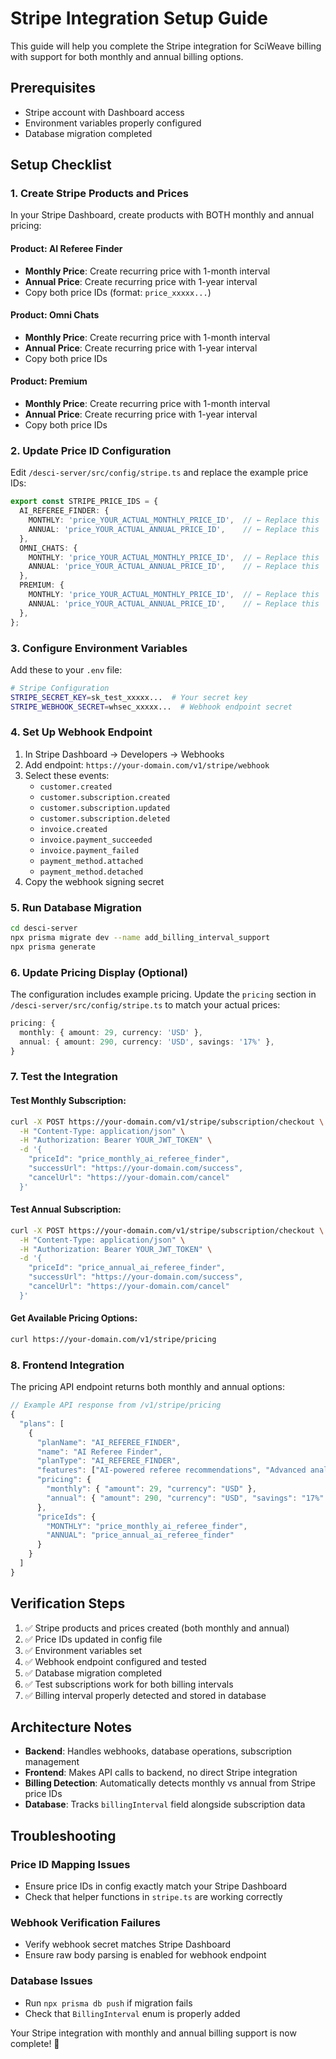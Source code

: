 # Stripe Integration Setup Guide

This guide will help you complete the Stripe integration for SciWeave billing with support for both monthly and annual billing options.

## Prerequisites

- Stripe account with Dashboard access
- Environment variables properly configured
- Database migration completed

## Setup Checklist

### 1. Create Stripe Products and Prices

In your Stripe Dashboard, create products with BOTH monthly and annual pricing:

#### Product: AI Referee Finder
- **Monthly Price**: Create recurring price with 1-month interval
- **Annual Price**: Create recurring price with 1-year interval
- Copy both price IDs (format: `price_xxxxx...`)

#### Product: Omni Chats  
- **Monthly Price**: Create recurring price with 1-month interval
- **Annual Price**: Create recurring price with 1-year interval
- Copy both price IDs

#### Product: Premium
- **Monthly Price**: Create recurring price with 1-month interval  
- **Annual Price**: Create recurring price with 1-year interval
- Copy both price IDs

### 2. Update Price ID Configuration

Edit `/desci-server/src/config/stripe.ts` and replace the example price IDs:

```typescript
export const STRIPE_PRICE_IDS = {
  AI_REFEREE_FINDER: {
    MONTHLY: 'price_YOUR_ACTUAL_MONTHLY_PRICE_ID',  // ← Replace this
    ANNUAL: 'price_YOUR_ACTUAL_ANNUAL_PRICE_ID',    // ← Replace this
  },
  OMNI_CHATS: {
    MONTHLY: 'price_YOUR_ACTUAL_MONTHLY_PRICE_ID',  // ← Replace this
    ANNUAL: 'price_YOUR_ACTUAL_ANNUAL_PRICE_ID',    // ← Replace this
  },
  PREMIUM: {
    MONTHLY: 'price_YOUR_ACTUAL_MONTHLY_PRICE_ID',  // ← Replace this
    ANNUAL: 'price_YOUR_ACTUAL_ANNUAL_PRICE_ID',    // ← Replace this
  },
};
```

### 3. Configure Environment Variables

Add these to your `.env` file:

```bash
# Stripe Configuration
STRIPE_SECRET_KEY=sk_test_xxxxx...  # Your secret key
STRIPE_WEBHOOK_SECRET=whsec_xxxxx...  # Webhook endpoint secret
```

### 4. Set Up Webhook Endpoint

1. In Stripe Dashboard → Developers → Webhooks
2. Add endpoint: `https://your-domain.com/v1/stripe/webhook`
3. Select these events:
   - `customer.created`
   - `customer.subscription.created`
   - `customer.subscription.updated` 
   - `customer.subscription.deleted`
   - `invoice.created`
   - `invoice.payment_succeeded`
   - `invoice.payment_failed`
   - `payment_method.attached`
   - `payment_method.detached`
4. Copy the webhook signing secret

### 5. Run Database Migration

```bash
cd desci-server
npx prisma migrate dev --name add_billing_interval_support
npx prisma generate
```

### 6. Update Pricing Display (Optional)

The configuration includes example pricing. Update the `pricing` section in `/desci-server/src/config/stripe.ts` to match your actual prices:

```typescript
pricing: {
  monthly: { amount: 29, currency: 'USD' },
  annual: { amount: 290, currency: 'USD', savings: '17%' },
}
```

### 7. Test the Integration

#### Test Monthly Subscription:
```bash
curl -X POST https://your-domain.com/v1/stripe/subscription/checkout \
  -H "Content-Type: application/json" \
  -H "Authorization: Bearer YOUR_JWT_TOKEN" \
  -d '{
    "priceId": "price_monthly_ai_referee_finder",
    "successUrl": "https://your-domain.com/success",
    "cancelUrl": "https://your-domain.com/cancel"
  }'
```

#### Test Annual Subscription:
```bash
curl -X POST https://your-domain.com/v1/stripe/subscription/checkout \
  -H "Content-Type: application/json" \
  -H "Authorization: Bearer YOUR_JWT_TOKEN" \
  -d '{
    "priceId": "price_annual_ai_referee_finder",
    "successUrl": "https://your-domain.com/success", 
    "cancelUrl": "https://your-domain.com/cancel"
  }'
```

#### Get Available Pricing Options:
```bash
curl https://your-domain.com/v1/stripe/pricing
```

### 8. Frontend Integration

The pricing API endpoint returns both monthly and annual options:

```typescript
// Example API response from /v1/stripe/pricing
{
  "plans": [
    {
      "planName": "AI_REFEREE_FINDER",
      "name": "AI Referee Finder", 
      "planType": "AI_REFEREE_FINDER",
      "features": ["AI-powered referee recommendations", "Advanced analytics"],
      "pricing": {
        "monthly": { "amount": 29, "currency": "USD" },
        "annual": { "amount": 290, "currency": "USD", "savings": "17%" }
      },
      "priceIds": {
        "MONTHLY": "price_monthly_ai_referee_finder",
        "ANNUAL": "price_annual_ai_referee_finder" 
      }
    }
  ]
}
```

## Verification Steps

1. ✅ Stripe products and prices created (both monthly and annual)
2. ✅ Price IDs updated in config file
3. ✅ Environment variables set
4. ✅ Webhook endpoint configured and tested
5. ✅ Database migration completed
6. ✅ Test subscriptions work for both billing intervals
7. ✅ Billing interval properly detected and stored in database

## Architecture Notes

- **Backend**: Handles webhooks, database operations, subscription management
- **Frontend**: Makes API calls to backend, no direct Stripe integration
- **Billing Detection**: Automatically detects monthly vs annual from Stripe price IDs
- **Database**: Tracks `billingInterval` field alongside subscription data

## Troubleshooting

### Price ID Mapping Issues
- Ensure price IDs in config exactly match your Stripe Dashboard
- Check that helper functions in `stripe.ts` are working correctly

### Webhook Verification Failures  
- Verify webhook secret matches Stripe Dashboard
- Ensure raw body parsing is enabled for webhook endpoint

### Database Issues
- Run `npx prisma db push` if migration fails
- Check that `BillingInterval` enum is properly added

Your Stripe integration with monthly and annual billing support is now complete! 🎉